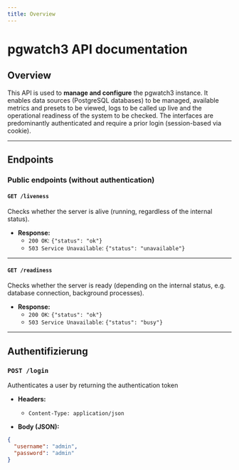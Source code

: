 ```yaml
---
title: Overview
---
```


# pgwatch3 API documentation

## Overview

This API is used to **manage and configure** the pgwatch3 instance. It enables data sources (PostgreSQL databases) to be managed, available metrics and presets to be viewed, logs to be called up live and the operational readiness of the system to be checked. The interfaces are predominantly authenticated and require a prior login (session-based via cookie).

---

## Endpoints

### Public endpoints (without authentication)

#### `GET /liveness`
Checks whether the server is alive (running, regardless of the internal status).

- **Response:**  
  - `200 OK`: `{"status": "ok"}`
  - `503 Service Unavailable`: `{"status": "unavailable"}`

---

#### `GET /readiness`
Checks whether the server is ready (depending on the internal status, e.g. database connection, background processes).

- **Response:**  
  - `200 OK`: `{"status": "ok"}`
  - `503 Service Unavailable`: `{"status": "busy"}`

---

## Authentifizierung

### `POST /login`

Authenticates a user by returning the authentication token

- **Headers:**
  - `Content-Type: application/json`

- **Body (JSON):**
```json
{
  "username": "admin",
  "password": "admin"
}
```